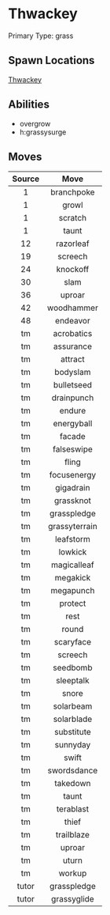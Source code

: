# Thwackey  
Primary Type: grass  
  
## Spawn Locations  
[Thwackey](/data/spawn_presets/thwackey.md)  
  
## Abilities  
  * overgrow
  * h:grassysurge
  
  
## Moves  
  
| Source | Move |  
|:---:|:---:|  
| 1 | branchpoke |  
| 1 | growl |  
| 1 | scratch |  
| 1 | taunt |  
| 12 | razorleaf |  
| 19 | screech |  
| 24 | knockoff |  
| 30 | slam |  
| 36 | uproar |  
| 42 | woodhammer |  
| 48 | endeavor |  
| tm | acrobatics |  
| tm | assurance |  
| tm | attract |  
| tm | bodyslam |  
| tm | bulletseed |  
| tm | drainpunch |  
| tm | endure |  
| tm | energyball |  
| tm | facade |  
| tm | falseswipe |  
| tm | fling |  
| tm | focusenergy |  
| tm | gigadrain |  
| tm | grassknot |  
| tm | grasspledge |  
| tm | grassyterrain |  
| tm | leafstorm |  
| tm | lowkick |  
| tm | magicalleaf |  
| tm | megakick |  
| tm | megapunch |  
| tm | protect |  
| tm | rest |  
| tm | round |  
| tm | scaryface |  
| tm | screech |  
| tm | seedbomb |  
| tm | sleeptalk |  
| tm | snore |  
| tm | solarbeam |  
| tm | solarblade |  
| tm | substitute |  
| tm | sunnyday |  
| tm | swift |  
| tm | swordsdance |  
| tm | takedown |  
| tm | taunt |  
| tm | terablast |  
| tm | thief |  
| tm | trailblaze |  
| tm | uproar |  
| tm | uturn |  
| tm | workup |  
| tutor | grasspledge |  
| tutor | grassyglide |  
  
